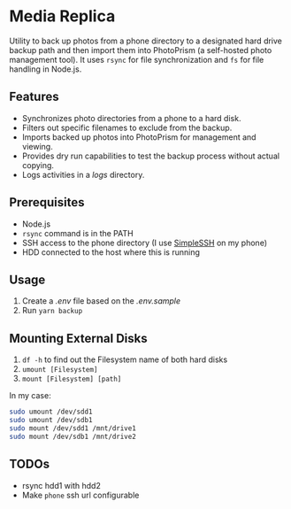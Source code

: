 # Media Replica

Utility to back up photos from a phone directory to a designated hard drive backup path and then import them into PhotoPrism (a self-hosted photo management tool). It uses `rsync` for file synchronization and `fs` for file handling in Node.js.

## Features

- Synchronizes photo directories from a phone to a hard disk.
- Filters out specific filenames to exclude from the backup.
- Imports backed up photos into PhotoPrism for management and viewing.
- Provides dry run capabilities to test the backup process without actual copying.
- Logs activities in a _logs_ directory.

## Prerequisites

- Node.js
- `rsync` command is in the PATH
- SSH access to the phone directory (I use [SimpleSSH](https://play.google.com/store/apps/details?id=com.begood.simplessh) on my phone)
- HDD connected to the host where this is running

## Usage

1. Create a _.env_ file based on the _.env.sample_
2. Run `yarn backup`

## Mounting External Disks

1. `df -h` to find out the Filesystem name of both hard disks
2. `umount [Filesystem]`
3. `mount [Filesystem] [path]`

In my case:

```bash
sudo umount /dev/sdd1
sudo umount /dev/sdb1
sudo mount /dev/sdd1 /mnt/drive1
sudo mount /dev/sdb1 /mnt/drive2
```

## TODOs

- rsync hdd1 with hdd2
- Make `phone` ssh url configurable
